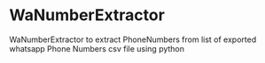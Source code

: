 # WaNumberExtractor
WaNumberExtractor to extract PhoneNumbers from list of exported whatsapp Phone Numbers csv file using python
